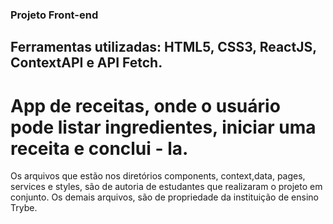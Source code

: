 ### Projeto Front-end

## Ferramentas utilizadas: HTML5, CSS3, ReactJS, ContextAPI e API Fetch.

# App de receitas, onde o usuário pode listar ingredientes, iniciar uma receita e conclui - la.

Os arquivos que estão nos diretórios components, context,data, pages, services e styles, são de autoria de estudantes que realizaram o projeto em conjunto. Os demais arquivos, são de propriedade da instituição de ensino Trybe.
